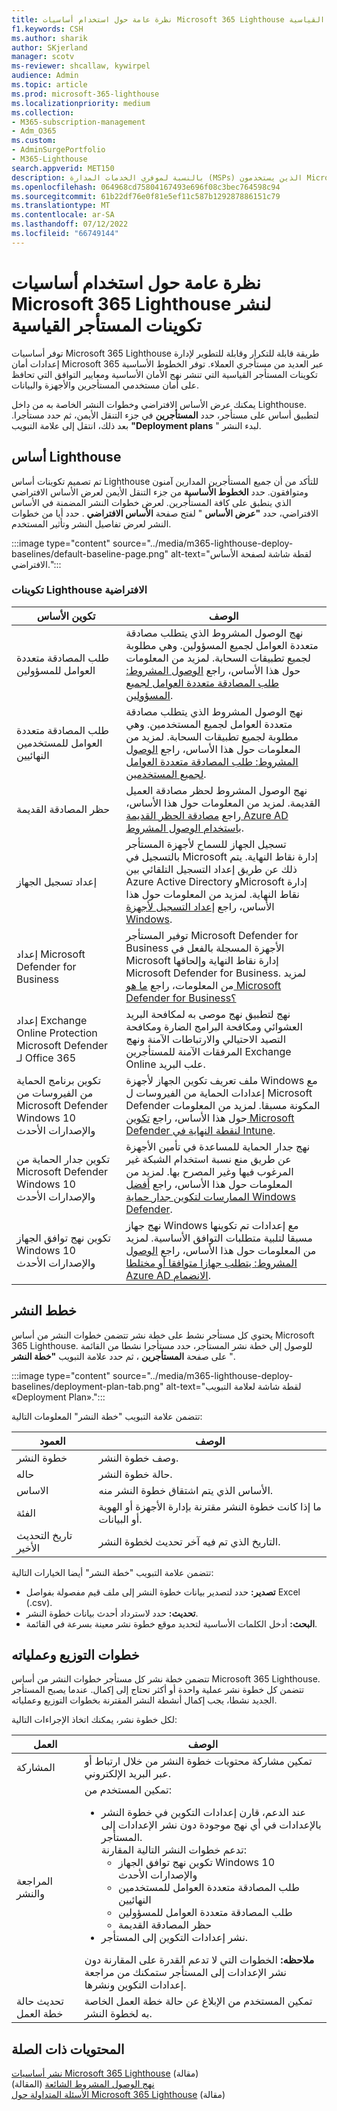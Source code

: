 ```yaml
---
title: نظرة عامة حول استخدام أساسيات Microsoft 365 Lighthouse لنشر تكوينات المستأجر القياسية
f1.keywords: CSH
ms.author: sharik
author: SKjerland
manager: scotv
ms-reviewer: shcallaw, kywirpel
audience: Admin
ms.topic: article
ms.prod: microsoft-365-lighthouse
ms.localizationpriority: medium
ms.collection:
- M365-subscription-management
- Adm_O365
ms.custom:
- AdminSurgePortfolio
- M365-Lighthouse
search.appverid: MET150
description: بالنسبة لموفري الخدمات المدارة (MSPs) الذين يستخدمون Microsoft 365 Lighthouse، تعرف على كيفية استخدام الخطوط الأساسية لنشر تكوينات المستأجر القياسية.
ms.openlocfilehash: 064968cd75804167493e696f08c3bec764598c94
ms.sourcegitcommit: 61b22df76e0f81e5ef11c587b129287886151c79
ms.translationtype: MT
ms.contentlocale: ar-SA
ms.lasthandoff: 07/12/2022
ms.locfileid: "66749144"
---
```

# <a name="overview-of-using-microsoft-365-lighthouse-baselines-to-deploy-standard-tenant-configurations"></a>نظرة عامة حول استخدام أساسيات Microsoft 365 Lighthouse لنشر تكوينات المستأجر القياسية 

توفر أساسيات Microsoft 365 Lighthouse طريقة قابلة للتكرار وقابلة للتطوير لإدارة إعدادات أمان Microsoft 365 عبر العديد من مستأجري العملاء. توفر الخطوط الأساسية تكوينات المستأجر القياسية التي تنشر نهج الأمان الأساسية ومعايير التوافق التي تحافظ على أمان مستخدمي المستأجرين والأجهزة والبيانات.

يمكنك عرض الأساس الافتراضي وخطوات النشر الخاصة به من داخل Lighthouse. لتطبيق أساس على مستأجر، حدد **المستأجرين** في جزء التنقل الأيمن، ثم حدد مستأجرا. بعد ذلك، انتقل إلى علامة التبويب **"Deployment plans** " لبدء النشر.

## <a name="lighthouse-baseline"></a>أساس Lighthouse

تم تصميم تكوينات أساس Lighthouse للتأكد من أن جميع المستأجرين المدارين آمنون ومتوافقون. حدد **الخطوط الأساسية** من جزء التنقل الأيمن لعرض الأساس الافتراضي الذي ينطبق على كافة المستأجرين.  لعرض خطوات النشر المضمنة في الأساس الافتراضي، حدد **"عرض الأساس** " لفتح صفحة **الأساس الافتراضي** . حدد أيا من خطوات النشر لعرض تفاصيل النشر وتأثير المستخدم.

:::image type="content" source="../media/m365-lighthouse-deploy-baselines/default-baseline-page.png" alt-text="لقطة شاشة لصفحة الأساس الافتراضي.":::

### <a name="default-lighthouse-configurations"></a>تكوينات Lighthouse الافتراضية

| تكوين الأساس | الوصف |
|--|--|
| طلب المصادقة متعددة العوامل للمسؤولين | نهج الوصول المشروط الذي يتطلب مصادقة متعددة العوامل لجميع المسؤولين. وهي مطلوبة لجميع تطبيقات السحابة. لمزيد من المعلومات حول هذا الأساس، راجع [الوصول المشروط: طلب المصادقة متعددة العوامل لجميع المسؤولين](/azure/active-directory/conditional-access/howto-conditional-access-policy-admin-mfa).|
| طلب المصادقة متعددة العوامل للمستخدمين النهائيين | نهج الوصول المشروط الذي يتطلب مصادقة متعددة العوامل لجميع المستخدمين.  وهي مطلوبة لجميع تطبيقات السحابة. لمزيد من المعلومات حول هذا الأساس، راجع [الوصول المشروط: طلب المصادقة متعددة العوامل لجميع المستخدمين](/azure/active-directory/conditional-access/howto-conditional-access-policy-all-users-mfa). |
| حظر المصادقة القديمة | نهج الوصول المشروط لحظر مصادقة العميل القديمة. لمزيد من المعلومات حول هذا الأساس، راجع [مصادقة الحظر القديمة Azure AD باستخدام الوصول المشروط](/azure/active-directory/conditional-access/block-legacy-authentication).|
| إعداد تسجيل الجهاز | تسجيل الجهاز للسماح لأجهزة المستأجر بالتسجيل في Microsoft إدارة نقاط النهاية. يتم ذلك عن طريق إعداد التسجيل التلقائي بين Azure Active Directory وMicrosoft إدارة نقاط النهاية. لمزيد من المعلومات حول هذا الأساس، راجع [إعداد التسجيل لأجهزة Windows](/mem/intune/enrollment/windows-enroll). |
| إعداد Microsoft Defender for Business | توفير المستأجر Microsoft Defender for Business الأجهزة المسجلة بالفعل في Microsoft إدارة نقاط النهاية وإلحاقها Microsoft Defender for Business. لمزيد من المعلومات، راجع [ما هو Microsoft Defender for Business؟](../security/defender-business/mdb-overview.md) |
| إعداد Exchange Online Protection Microsoft Defender لـ Office 365 | نهج لتطبيق نهج موصى به لمكافحة البريد العشوائي ومكافحة البرامج الضارة ومكافحة التصيد الاحتيالي والارتباطات الآمنة ونهج المرفقات الآمنة للمستأجرين Exchange Online علب البريد. |
| تكوين برنامج الحماية من الفيروسات من Microsoft Defender Windows 10 والإصدارات الأحدث | ملف تعريف تكوين الجهاز لأجهزة Windows مع إعدادات الحماية من الفيروسات ل Microsoft Defender المكونة مسبقا. لمزيد من المعلومات حول هذا الأساس، راجع [تكوين Microsoft Defender لنقطة النهاية في Intune](/mem/intune/protect/advanced-threat-protection-configure).|
| تكوين جدار الحماية من Microsoft Defender Windows 10 والإصدارات الأحدث | نهج جدار الحماية للمساعدة في تأمين الأجهزة عن طريق منع نسبة استخدام الشبكة غير المرغوب فيها وغير المصرح بها. لمزيد من المعلومات حول هذا الأساس، راجع [أفضل الممارسات لتكوين جدار حماية Windows Defender](/windows/security/threat-protection/windows-firewall/best-practices-configuring).  |
| تكوين نهج توافق الجهاز Windows 10 والإصدارات الأحدث | نهج جهاز Windows مع إعدادات تم تكوينها مسبقا لتلبية متطلبات التوافق الأساسية. لمزيد من المعلومات حول هذا الأساس، راجع [الوصول المشروط: يتطلب جهازا متوافقا أو مختلطا Azure AD الانضمام](/azure/active-directory/conditional-access/howto-conditional-access-policy-compliant-device). |

## <a name="deployment-plans"></a>خطط النشر

يحتوي كل مستأجر نشط على خطة نشر تتضمن خطوات النشر من أساس Microsoft 365 Lighthouse. للوصول إلى خطة نشر المستأجر، حدد مستأجرا نشطا من القائمة على صفحة **المستأجرين** ، ثم حدد علامة التبويب **"خطة النشر** ".

:::image type="content" source="../media/m365-lighthouse-deploy-baselines/deployment-plan-tab.png" alt-text="لقطة شاشة لعلامة التبويب «Deployment Plan».":::

تتضمن علامة التبويب "خطة النشر" المعلومات التالية:


|العمود  |الوصف  |
|---------|---------|
|خطوة النشر     |  وصف خطوة النشر.       |
|حاله     |حالة خطوة النشر.         |
|الاساس     |الأساس الذي يتم اشتقاق خطوة النشر منه.         |
|الفئة     | ما إذا كانت خطوة النشر مقترنة بإدارة الأجهزة أو الهوية أو البيانات.        |
|تاريخ التحديث الأخير    | التاريخ الذي تم فيه آخر تحديث لخطوة النشر.        |


تتضمن علامة التبويب "خطة النشر" أيضا الخيارات التالية:

- **تصدير:** حدد لتصدير بيانات خطوة النشر إلى ملف قيم مفصولة بفواصل Excel (.csv).
- **تحديث:** حدد لاسترداد أحدث بيانات خطوة النشر.
- **البحث:** أدخل الكلمات الأساسية لتحديد موقع خطوة نشر معينة بسرعة في القائمة.

## <a name="deployment-steps-and-processes"></a>خطوات التوزيع وعملياته

تتضمن خطة نشر كل مستأجر خطوات النشر من أساس Microsoft 365 Lighthouse. تتضمن كل خطوة نشر عملية واحدة أو أكثر تحتاج إلى إكمال. عندما يصبح المستأجر الجديد نشطا، يجب إكمال أنشطة النشر المقترنة بخطوات التوزيع وعملياته.

لكل خطوة نشر، يمكنك اتخاذ الإجراءات التالية:

|العمل  |الوصف  |
|---------|---------|
| المشاركة    |  تمكين مشاركة محتويات خطوة النشر من خلال ارتباط أو عبر البريد الإلكتروني.    |
| المراجعة والنشر    |  تمكين المستخدم من: <ul><li>عند الدعم، قارن إعدادات التكوين في خطوة النشر بالإعدادات في أي نهج موجودة دون نشر الإعدادات إلى المستأجر.<br>تدعم خطوات النشر التالية المقارنة:</br><ul><li>تكوين نهج توافق الجهاز Windows 10 والإصدارات الأحدث</li><li>طلب المصادقة متعددة العوامل للمستخدمين النهائيين</li><li>طلب المصادقة متعددة العوامل للمسؤولين</li><li>حظر المصادقة القديمة</li></ul></li> <li>نشر إعدادات التكوين إلى المستأجر.</li></ul>**ملاحظه:** الخطوات التي لا تدعم القدرة على المقارنة دون نشر الإعدادات إلى المستأجر ستمكنك من مراجعة إعدادات التكوين ونشرها.|
| تحديث حالة خطة العمل    |  تمكين المستخدم من الإبلاغ عن حالة خطة العمل الخاصة به لخطوة النشر.      |

## <a name="related-content"></a>المحتويات ذات الصلة

[نشر أساسيات Microsoft 365 Lighthouse](m365-lighthouse-deploy-baselines.md) (مقالة)\
[نهج الوصول المشروط الشائعة](/azure/active-directory/conditional-access/concept-conditional-access-policy-common) (المقالة)\
[الأسئلة المتداولة حول Microsoft 365 Lighthouse](m365-lighthouse-faq.yml) (مقالة)
